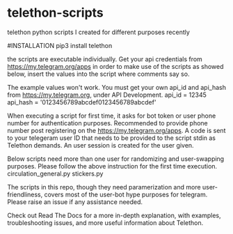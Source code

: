 # telethon-scripts
telethon python scripts I created for different purposes recently

#INSTALLATION
pip3 install telethon

the scripts are executable individually. Get your api credentials from https://my.telegram.org/apps in order to make use of the scripts as showed below, insert the values into the script where comments say so.

The example values won't work. You must get your own api_id and api_hash from https://my.telegram.org, under API Development.
api_id = 12345
api_hash = '0123456789abcdef0123456789abcdef'

When executing a script for first time, it asks for bot token or user phone number for authentication purposes. Recommended to provide phone number post registering on the https://my.telegram.org/apps. A code is sent to your telegeram user ID that needs to be provided to the script stdin as Telethon demands. An user session is created for the user given.

Below scripts need more than one user for randomizing and user-swapping purposes. Please follow the above instruction for the first time execution.
circulation_general.py
stickers.py

The scripts in this repo, though they need paramerization and more user-friendliness, covers most of the user-bot hype purposes for telegram. Please raise an issue if any assistance needed.

Check out Read The Docs for a more in-depth explanation, with examples, troubleshooting issues, and more useful information about Telethon.
